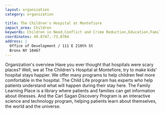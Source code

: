 ```yaml
---
layout: organization
category: organization

title: The Children's Hospital at Montefiore
impact_area: Children
keywords: Children in Need,Conflict and Crime Reduction,Education,Families in Need,Health and Wellness,The Homeless and Hungry,Understanding and Diversity,Women in Need
coordinates: 40.8747,-73.8704
address: |
  Office of Development / 111 E 210th St
  Bronx NY 10467
---
```

Organization's overview
Have you ever thought that hospitals were scary places? Well, we at The Children's Hospital at Montefiore, try to make kids' hospital stays happier. We offer many programs to help children feel more comfortable in the hospital. The Child Life program has experts who help patients understand what will happen during their stay here. The Family Learning Place is a library where patients and families can get information about illnesses. And the Carl Sagan Discovery Program is an interactive science and technology program, helping patients learn about themselves, the world and the universe.